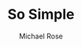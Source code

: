 ---
title: "So Simple"
thumbnail: 'images/theme/thumbnail/so-simple.png'
github: https://github.com/mmistakes/so-simple-theme
demo: https://mmistakes.github.io/so-simple-theme/
author: Michael Rose
ssg:
  - Jekyll
---
